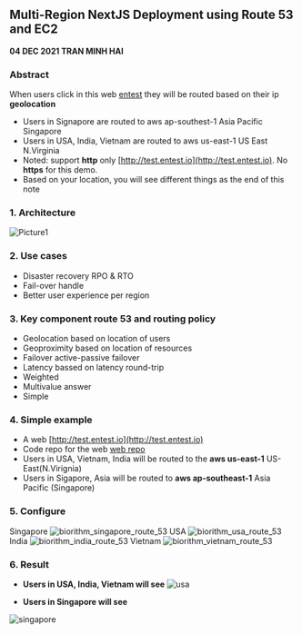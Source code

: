 ## Multi-Region NextJS Deployment using Route 53 and EC2
**04 DEC 2021 TRAN MINH HAI**  
### Abstract 
When users click in this web [entest](http://test.entest.io) they will be routed based on their ip **geolocation**
- Users in Signapore are routed to aws ap-southest-1 Asia Pacific Singapore
- Users in USA, India, Vietnam are routed to aws us-east-1 US East N.Virginia 
- Noted: support **http** only [http://test.entest.io](http://test.entest.io). No **https** for this demo. 
- Based on your location, you will see different things as the end of this note
### 1. Architecture 
![Picture1](https://user-images.githubusercontent.com/20411077/144642634-ce323da2-8064-44ce-8c57-35389b1feb73.png)
### 2. Use cases 
- Disaster recovery RPO & RTO
- Fail-over handle 
- Better user experience per region 
### 3. Key component route 53 and routing policy
- Geolocation based on location of users 
- Geoproximity based on location of resources 
- Failover active-passive failover 
- Latency bassed on latency round-trip
- Weighted 
- Multivalue answer 
- Simple 
### 4. Simple example 
- A web [http://test.entest.io](http://test.entest.io) 
- Code repo for the web [web repo](https://github.com/tranminhhaifet/haitran-homepage)
- Users in USA, Vietnam, India will be routed to the **aws us-east-1** US-East(N.Virignia)
- Users in Sigapore, Asia will be routed to **aws ap-southeast-1** Asia Pacific (Singapore)
### 5. Configure 
Singapore 
![biorithm_singapore_route_53](https://user-images.githubusercontent.com/20411077/144639096-a9df76b3-d990-4709-9c2c-c536bf69d984.png)
USA
![biorithm_usa_route_53](https://user-images.githubusercontent.com/20411077/144639108-683fc242-567a-4a55-84ab-a010722ae5a0.png)
India
![biorithm_india_route_53](https://user-images.githubusercontent.com/20411077/144639121-0c32d07b-0f79-4fcd-8d6e-90c0a30f0da2.png)
Vietnam
![biorithm_vietnam_route_53](https://user-images.githubusercontent.com/20411077/144639135-ba4c299c-e1ae-4f71-b2bb-950aecfe00b2.png)
### 6. Result
- **Users in USA, India, Vietnam will see**
![usa](https://user-images.githubusercontent.com/20411077/146625043-e4de7341-cf86-4398-a009-69c6e303b8a2.png)

- **Users in Singapore will see** 

![singapore](https://user-images.githubusercontent.com/20411077/146625247-79f2c79c-3c3b-4d9c-86af-09a10d7d5e9d.png)

